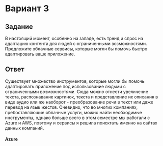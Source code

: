 # Вариант 3
## Задание 
В настоящий момент, особенно на западе, есть тренд и спрос на адаптацию контента для людей с ограниченными возможностями. Предложите облачные сервисы, которые могли бы помочь быстро адаптировать ваше приложение.
## Ответ
Существует множество инструментов, которые могли бы помочь адаптировать приложение под использование людьми с ограниченными возможностями. Сюда можно отнести увеличение текста, распознавание картинок, текста и представление их описания в виде аудио или же наоборот - преобразование речи в текст или даже перевод на язык жестов.
Очевидно, что во многих компаниях, пребоставляющие облачные услуги, можно найти необходимые инструменты, однако больше всего в этом семестре мы работали с Azure и AWS, поэтому и сервисы я решила поисктать именно на сайтах данных компаний.
#### Azure
